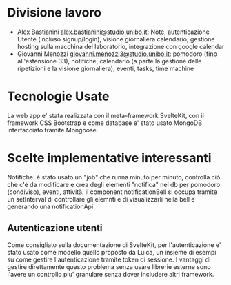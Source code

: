 # Divisione lavoro
- Alex Bastianini alex.bastianini@studio.unibo.it: Note, autenticazione Utente (incluso signup/login), visione giornaliera calendario, gestione hosting sulla macchina del laboratorio, integrazione con google calendar
- Giovanni Menozzi giovanni.menozzi3@studio.unibo.it: pomodoro (fino all'estensione 33), notifiche, calendario (a parte la gestione delle ripetizioni e la visione giornaliera), eventi, tasks, time machine

# Tecnologie Usate
La web app e' stata realizzata con il meta-framework SvelteKit, con il framework CSS Bootstrap e come database e' stato usato MongoDB interfacciato tramite Mongoose.

# Scelte implementative interessanti
Notifiche: è stato usato un "job" che runna minuto per minuto, controlla ciò che c'è da modificare e crea degli elementi "notifica" nel db per pomodoro (condiviso), eventi, attività. il component notificationBell si occupa tramite un setInterval di controllare gli elemnti e di visualizzarli nella bell e generando una notificationApi

## Autenticazione utenti
Come consigliato sulla documentazione di SvelteKit, per l'autenticazione e' stato usato come modello quello proposto da Luica, un insieme di esempi su come gestire l'autenticazione tramite token di sessione. I vantaggi di gestire direttamente questo problema senza usare librerie esterne sono l'avere un controllo piu' granulare senza dover includere altri framework. 